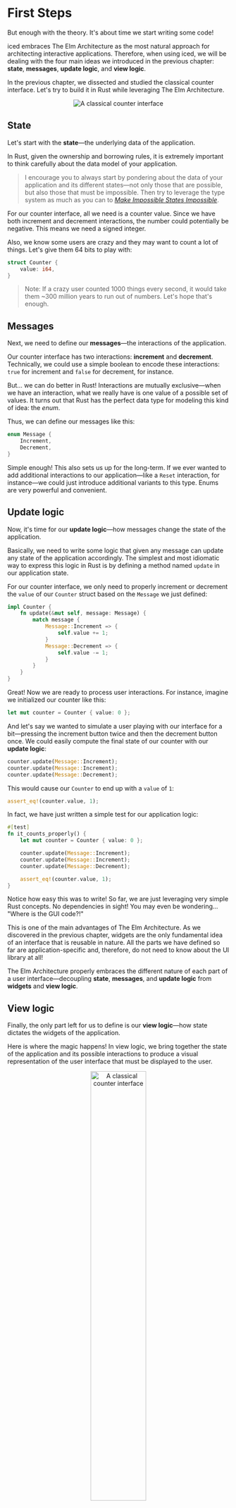 # First Steps
But enough with the theory. It's about time we start writing some code!

iced embraces The Elm Architecture as the most natural approach for architecting interactive applications.
Therefore, when using iced, we will be dealing with the four main ideas we introduced in the previous chapter:
__state__, __messages__, __update logic__, and __view logic__.

In the previous chapter, we dissected and studied the classical counter interface. Let's try to
build it in Rust while leveraging The Elm Architecture.

<div align="center">
  <img alt="A classical counter interface" src="resources/counter-interface-annotated.svg">
</div>

## State
Let's start with the __state__—the underlying data of the application.

In Rust, given the ownership and borrowing rules, it is extremely important to think carefully about the data model
of your application.

> I encourage you to always start by pondering about the data of your application and
  its different states—not only those that are possible, but also those that must be impossible. Then try to leverage
  the type system as much as you can to _[Make Impossible States Impossible]_.

For our counter interface, all we need is a counter value. Since we have both increment and decrement interactions,
the number could potentially be negative. This means we need a signed integer.

Also, we know some users are crazy and they may want to count a lot of things. Let's give them 64 bits to play with:

```rust
struct Counter {
    value: i64,
}
```

> Note: If a crazy user counted 1000 things every second, it would take them ~300 million years to run out of numbers.
> Let's hope that's enough.

[Make Impossible States Impossible]: https://www.youtube.com/watch?v=IcgmSRJHu_8

## Messages
Next, we need to define our __messages__—the interactions of the application.

Our counter interface has two interactions: __increment__ and __decrement__. Technically, we could use a simple boolean to
encode these interactions: `true` for increment and `false` for decrement, for instance.

But... we can do better in Rust! Interactions are mutually exclusive—when we have an interaction, what we really have is one
value of a possible set of values. It turns out that Rust has the perfect data type for modeling this kind of idea: the _enum_.

Thus, we can define our messages like this:

```rust
enum Message {
    Increment,
    Decrement,
}
```

Simple enough! This also sets us up for the long-term. If we ever wanted to add additional interactions to our application—like a
`Reset` interaction, for instance—we could just introduce additional variants to this type. Enums are very powerful and convenient.

## Update logic
Now, it's time for our __update logic__—how messages change the state of the application.

Basically, we need to write some logic that given any message can update any state of the application accordingly. The simplest
and most idiomatic way to express this logic in Rust is by defining a method named `update` in our application state.

For our counter interface, we only need to properly increment or decrement the `value` of our `Counter` struct based on the `Message`
we just defined:

```rust
impl Counter {
    fn update(&mut self, message: Message) {
        match message {
            Message::Increment => {
                self.value += 1;
            }
            Message::Decrement => {
                self.value -= 1;
            }
        }
    }
}
```

Great! Now we are ready to process user interactions. For instance, imagine we initialized our counter like this:

```rust
let mut counter = Counter { value: 0 };
```

And let's say we wanted to simulate a user playing with our interface for a bit—pressing the increment button twice
and then the decrement button once. We could easily compute the final state of our counter with our __update logic__:

```rust
counter.update(Message::Increment);
counter.update(Message::Increment);
counter.update(Message::Decrement);
```

This would cause our `Counter` to end up with a `value` of `1`:

```rust
assert_eq!(counter.value, 1);
```

In fact, we have just written a simple test for our application logic:

```rust
#[test]
fn it_counts_properly() {
    let mut counter = Counter { value: 0 };

    counter.update(Message::Increment);
    counter.update(Message::Increment);
    counter.update(Message::Decrement);

    assert_eq!(counter.value, 1);
}
```

Notice how easy this was to write! So far, we are just leveraging very simple Rust concepts. No dependencies in sight!
You may even be wondering... "Where is the GUI code?!"

This is one of the main advantages of The Elm Architecture. As we discovered in the previous chapter, widgets are the
only fundamental idea of an interface that is reusable in nature. All the parts we have defined so far are application-specific
and, therefore, do not need to know about the UI library at all!

The Elm Architecture properly embraces the different nature of each part of a user interface—decoupling __state__,
__messages__, and __update logic__ from __widgets__ and __view logic__.

## View logic
Finally, the only part left for us to define is our __view logic__—how state dictates the widgets of the application.

Here is where the magic happens! In view logic, we bring together the state of the application and its possible interactions
to produce a visual representation of the user interface that must be displayed to the user.

<div align="center" class="right">
  <img alt="A classical counter interface" src="resources/counter-interface.svg" width="50%">
</div>

As we have already learned, this visual representation is made of widgets—the visibly distinct units of an interface. Most
widgets are not application-specific and they can be abstracted and packaged into reusable libraries. These libraries are
normally called _widget toolkits_, _GUI frameworks_, or simply _GUI libraries_.

And this is where __iced__ comes in—finally! iced is a cross-platform GUI library for Rust. It packages a fair collection of
ready-to-use widgets; buttons and numbers included. Exactly what we need for our counter.

### The buttons
Our counter interface has two __buttons__. Let's see how we can define them using iced.

In iced, widgets are independent values. The same way you can have an integer in a variable, you can have a widget as well.
These values are normally created using a _helper function_ from the `widget` module.

For our buttons, we can use the `button` helper:

```rust
use iced::widget::button;

let increment = button("+");
let decrement = button("-");
```

That's quite simple, isn't it? For now, we have just defined a couple of variables for our buttons.

As we can see, widget helpers may take arguments for configuring parts of the widgets to our liking.
In this case, the `button` function takes a single argument used to describe the contents of the button.


### The number
We have our buttons sitting nicely in our `increment` and `decrement` variables. How about we do the same
for our counter value?

While iced does not really have a `number` widget, it does have a more generic `text` widget that can be used
to display any kind of text—numbers included:

```rust
use iced::widget::text;

let counter = text(15);
```

Sweet! Like `button`, `text` also takes an argument used to describe its contents. Since we are just getting started, let's
simply hardcode `15` for now.

### The column
Alright! We have our two buttons in `increment` and `decrement`, and our counter value in `counter`. That should be everything, right?

Not so fast! The widgets in our counter interface are displayed in a specific __order__. Given our three widgets, there is a total of
__six__ different ways to order them! However, the order we want is: `increment`, `counter`, and `decrement`.

A very simple way of describing this order is to create a list with our widgets:

```rust
let interface = vec![increment, counter, decrement];
```

But we are still missing something! It's not only the order that is specific, our interface also has a specific __layout__.

The widgets are positioned on top of each other, but they could very well be positioned from left to right instead. There is nothing
in our description so far that talks about the __layout__ of our widgets.

In iced, layout is described using... well, more widgets! That's right. Not all widgets produce visual results directly; some may simply
manage the position of existing widgets. And since widgets are just values, they can be nested together nicely!

The kind of vertical layout that we need for our counter can be achieved with the `column` widget:

```rust
use iced::widget::column;

let interface = column![increment, counter, decrement];
```

This is very similar to our previous snippet! iced provides a `column!` macro for creating a `column` out of some widgets in a particular
__order__—analogous to `vec!`.

### Interactions


```rust
let counter = number(15);
let decrement = button("-");
```

Cool! That seems very readable and simple. However, this does not really describe our interface fully.

We have only defined three variables without actually using them. We need to somehow combine the widgets into a single value that describes their
order in our interface.

Maybe we could use a `Vec`?

```rust
vec![
    button("+"),
    number(15),
    button("-"),
]
```

### The generic `Element`

### Statefulness

```rust
use iced::widget::{button, column, text};
use iced::Element;

impl Counter {
    fn view(&self) -> Element<Message> {
        column![
            button("+").on_press(Message::Increment),
            text(self.value).size(30),
            button("-").on_press(Message::Decrement),
        ].into()
    }
}
```

